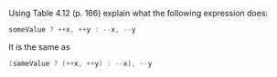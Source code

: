 Using Table 4.12 (p. 166) explain what the following expression does:
```cpp
someValue ? ++x, ++y : --x, --y
```

It is the same as
```cpp
(sameValue ? (++x, ++y) : --x), --y
```